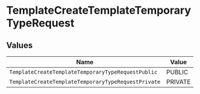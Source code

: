 # TemplateCreateTemplateTemporaryTypeRequest


## Values

| Name                                                | Value                                               |
| --------------------------------------------------- | --------------------------------------------------- |
| `TemplateCreateTemplateTemporaryTypeRequestPublic`  | PUBLIC                                              |
| `TemplateCreateTemplateTemporaryTypeRequestPrivate` | PRIVATE                                             |